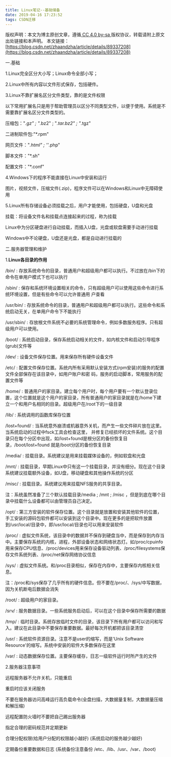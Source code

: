 ```yaml
---
title: Linux笔记--基础储备
date: 2019-04-16 17:23:52
tags: CSDN迁移
---
```

 [ ](http://creativecommons.org/licenses/by-sa/4.0/) 版权声明：本文为博主原创文章，遵循[ CC 4.0 by-sa ](http://creativecommons.org/licenses/by-sa/4.0/)版权协议，转载请附上原文出处链接和本声明。  本文链接：[https://blog.csdn.net/zhaandzha/article/details/89337208](https://blog.csdn.net/zhaandzha/article/details/89337208)   
    
   一.基础

 1.Linux完全区分大小写；Linux命令全部小写；

 2.Linux中所有内容以文件形式保存，包括硬件。

 3.Linux不靠扩展名区分文件类型，靠的是文件权限

 以下常用扩展名只是用于帮助管理员以区分不同类型文件，以便于使用。系统是不需要靠扩展名区分文件类型的。

 压缩包："*.gz" ; "*.bz2" ; "*.tar.bz2" ; "*.tgz"

 二进制软件包:"*.rpm"

 网页文件："*.html" ; ''*.php"

 脚本文件："*.sh"

 配置文件："*.conf"

 4.Windows下的程序不能直接在Linux中安装和运行 

 图片，视频文件，压缩文件(.zip)，程序文件可以在Windows和Linux中无障碍使用

 5.Linux所有存储设备必须挂载之后，用户才能使用，包括硬盘，U盘和光盘

 挂载：将设备文件名和挂载点连接起来的过程，称为挂载

 Linux中为分区硬盘进行自动挂载，而插入U盘，光盘或软盘需要手动进行挂载

 Windows中不论硬盘，U盘还是光盘，都是自动进行挂载的

 二.服务器管理和维护

 1.**Linux各目录的作用**

 /bin/ : 存放系统命令的目录，普通用户和超级用户都可以执行。不过放在/bin下的命令在单用户模式下也可以执行

 /sbin/ : 保存和系统环境设置相关的命令，只有超级用户可以使用这些命令进行系统环境设置，但是有些命令可以允许普通用 户查看

 /usr/bin/ : 存放系统命令的目录，普通用户和超级用户都可以执行。这些命令和系统启动无关，在单用户命令下不能执行

 /usr/sbin/ : 存放根文件系统不必要的系统管理命令，例如多数服务程序。只有超级用户可以使用。

 /boot/ : 系统启动目录，保存系统启动相关的文件，如内核文件和启动引导程序(grub)文件等

 /dev/ : 设备文件保存位置。用来保存所有硬件设备文件

 /etc/ : 配置文件保存位置。系统内所有采用默认安装方式(rpm安装)的服务的配置文件全部保存在该目录中，如用户账户和密 码，服务的启动脚本，常用服务的配置文件等

 /home/ : 普通用户的家目录。建立每个用户时，每个用户要有一个默认登录位置，这个位置就是这个用户的家目录，所有普通用户的家目录就是在/home下建立一个和用户名相同的目录。超级用户在/root下的一级目录

 /lib/ : 系统调用的函数库保存位置

 /lost+found/ : 当系统意外崩溃或机器意外关机，而产生一些文件碎片放在这里。当系统启动的过程中fsck工具会检查这里， 并修复已经损坏的文件系统。这个目录只在每个分区中出现，如/lost+found是根分区的备份恢复目录，/boot/lost+found 就是/boot分区的备份恢复目录

 /media/ : 挂载目录。系统建议是用来挂载媒体设备的，例如软盘和光盘

 /mnt/ : 挂载目录，早期Linux中只有这一个挂载目录，并没有细分。现在这个目录系统建议挂载额外设备，如U盘，移动硬盘和其他操作系统的分区

 /misc/ : 挂载目录。系统建议用来挂载NFS服务的共享目录。

 注：系统虽然准备了三个默认挂载目录/media ; /mnt ; /misc ，但是到底在哪个目录中挂载什么设备都可以由管理员自己决定。

 /opt/ : 第三方安装的软件保存位置。这个目录就是放置和安装其他软件的位置，手工安装的源码包软件都可以安装到这个目录中。现在更多的是把软件放置到/usr/local/目录中，即/usr/local/目录也可以用来安装软件

 /proc/ : 虚拟文件系统，该目录中的数据并不保存到硬盘当中，而是保存到内存当中。主要保存系统的内核，进程，外部设备状态和网络状态灯。如/proc/cpuinfo用来保存CPU信息、/proc/devices用来保存设备驱动列表、/proc/filesystems保存文件系统列表、/proc/net保存网络协议信息 

 /sys/ : 虚拟文件系统。和/proc目录相似，保存在内存中，主要保存内核相关信息。

 注：/proc和/sys保存了几乎所有的硬件信息。但不要在/proc/、/sys/中写数据，因为关机断电后数据会消失

 /root/ : 超级用户的家目录。

 /srv/ : 服务数据目录。一些系统服务启动后，可以在这个目录中保存所需要的数据

 /tmp/ : 临时目录。系统存放临时文件的目录，该目录下所有用户都可以访问和写入。建议在此目录中不要保存重要数据。最好每次开机都把该目录清空

 /usr/ : 系统软件资源目录。注意不是user的缩写，而是'Unix Software Resource'的缩写。系统中安装的软件大多数保存在这里

 /var/ : 动态数据保存位置。主要保存缓存，日志一级软件运行时所产生的文件

 2.服务器注意事项

 远程服务器不允许关机，只能重启

 重启时应该关闭服务

 不要在服务器访问高峰运行高负载命令(全盘扫描，大数据量复制，大数据量压缩和解压缩)

 远程配置防火墙时不要把自己踢出服务器

 指定合理的密码规范并定期更新

 合理分配权限(给用户分配的权限越小越好) (系统启动的服务越少越好)

 定期备份重要数据和日志 (系统备份注意备份 /etc、/lib、/usr、/var、/boot)

 

   
 
